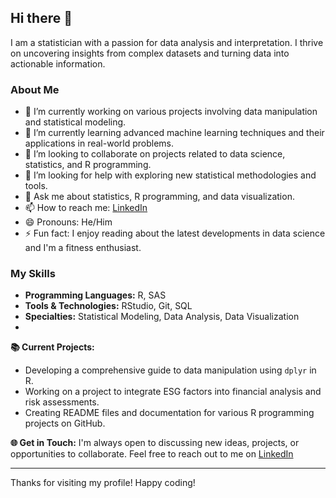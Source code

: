 ## Hi there 👋

I am a statistician with a passion for data analysis and interpretation. I thrive on uncovering insights from complex datasets and turning data into actionable information.

### About Me
- 🔭 I’m currently working on various projects involving data manipulation and statistical modeling.
- 🌱 I’m currently learning advanced machine learning techniques and their applications in real-world problems.
- 👯 I’m looking to collaborate on projects related to data science, statistics, and R programming.
- 🤔 I’m looking for help with exploring new statistical methodologies and tools.
- 💬 Ask me about statistics, R programming, and data visualization.
- 📫 How to reach me: [LinkedIn](https://www.linkedin.com)
- 😄 Pronouns: He/Him
- ⚡ Fun fact: I enjoy reading about the latest developments in data science and I'm a fitness enthusiast.

### My Skills
- **Programming Languages:** R, SAS
- **Tools & Technologies:** RStudio, Git, SQL
- **Specialties:** Statistical Modeling, Data Analysis, Data Visualization
- 
**📚 Current Projects:**
- Developing a comprehensive guide to data manipulation using `dplyr` in R.
- Working on a project to integrate ESG factors into financial analysis and risk assessments.
- Creating README files and documentation for various R programming projects on GitHub.

**🌐 Get in Touch:**
I'm always open to discussing new ideas, projects, or opportunities to collaborate. Feel free to reach out to me on [LinkedIn](https://www.linkedin.com)

---

Thanks for visiting my profile! Happy coding!
